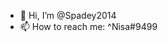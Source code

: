 - 👋 Hi, I’m @Spadey2014
- 📫 How to reach me: ^Nisa#9499

<!---
Spadey2014/Spadey2014 is a ✨ special ✨ repository because its `README.md` (this file) appears on your GitHub profile.
You can click the Preview link to take a look at your changes.
--->
